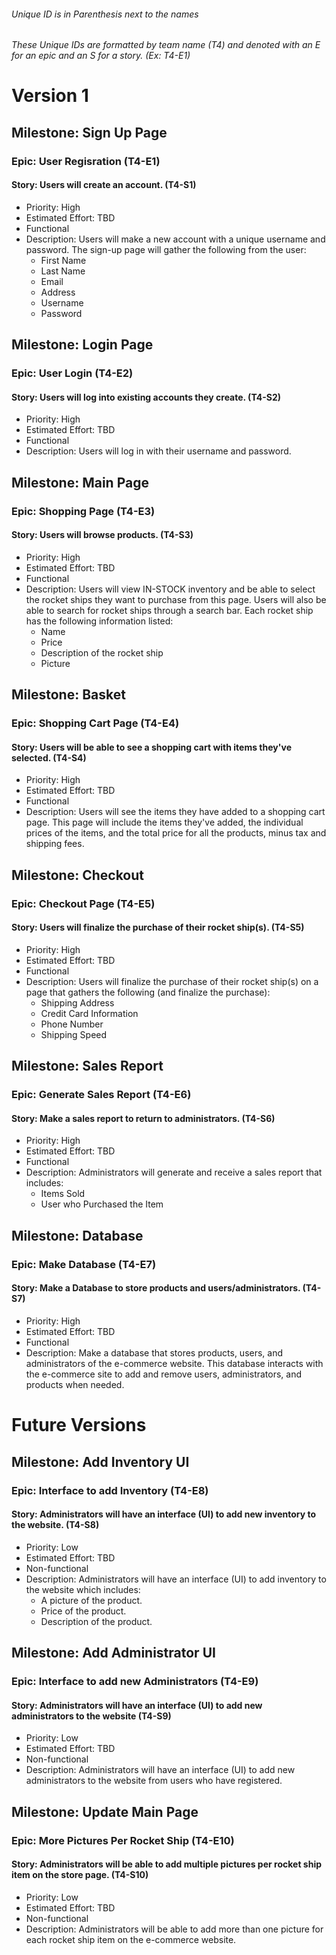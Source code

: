 ###### Unique ID is in Parenthesis next to the names
###### These Unique IDs are formatted by team name (T4) and denoted with an E for an epic and an S for a story. (Ex: T4-E1) 


# Version 1
## Milestone: Sign Up Page 
### Epic: User Regisration (T4-E1)
#### Story: Users will create an account. (T4-S1) 
* Priority: High
* Estimated Effort: TBD
* Functional
* Description: Users will make a new account with a unique username and password. The sign-up page will gather the following from the user:
  - First Name
  - Last Name
  - Email
  - Address
  - Username
  - Password

## Milestone: Login Page 
### Epic: User Login (T4-E2)
#### Story: Users will log into existing accounts they create. (T4-S2)
* Priority: High 
* Estimated Effort: TBD
* Functional
* Description: Users will log in with their username and password.

## Milestone: Main Page 
### Epic: Shopping Page (T4-E3)
#### Story: Users will browse products. (T4-S3)
* Priority: High
* Estimated Effort: TBD
* Functional
* Description: Users will view IN-STOCK inventory and be able to select the rocket ships they want to purchase from this page. Users will also be able to search for rocket ships through a search bar. Each rocket ship has the following information listed:
  - Name
  - Price
  - Description of the rocket ship
  - Picture

## Milestone: Basket
### Epic: Shopping Cart Page (T4-E4)
#### Story: Users will be able to see a shopping cart with items they've selected. (T4-S4)
* Priority: High
* Estimated Effort: TBD
* Functional
* Description: Users will see the items they have added to a shopping cart page. This page will include the items they've added, the individual prices of the items, and the total price for all the products, minus tax and shipping fees.

## Milestone: Checkout
### Epic: Checkout Page (T4-E5)
#### Story: Users will finalize the purchase of their rocket ship(s). (T4-S5)
* Priority: High
* Estimated Effort: TBD
* Functional
* Description: Users will finalize the purchase of their rocket ship(s) on a page that gathers the following (and finalize the purchase):
  - Shipping Address
  - Credit Card Information
  - Phone Number
  - Shipping Speed

## Milestone: Sales Report
### Epic: Generate Sales Report (T4-E6)
#### Story: Make a sales report to return to administrators. (T4-S6)
* Priority: High
* Estimated Effort: TBD
* Functional
* Description: Administrators will generate and receive a sales report that includes:
  - Items Sold
  - User who Purchased the Item

## Milestone: Database
### Epic: Make Database (T4-E7)
#### Story: Make a Database to store products and users/administrators. (T4-S7) 
* Priority: High
* Estimated Effort: TBD
* Functional
* Description: Make a database that stores products, users, and administrators of the e-commerce website. This database interacts with the e-commerce site to add and remove users, administrators, and products when needed.

# Future Versions 
## Milestone: Add Inventory UI
### Epic: Interface to add Inventory (T4-E8)
#### Story: Administrators will have an interface (UI) to add new inventory to the website. (T4-S8)
* Priority: Low
* Estimated Effort: TBD
* Non-functional
* Description: Administrators will have an interface (UI) to add inventory to the website which includes:
  - A picture of the product.
  - Price of the product.
  - Description of the product.
 
## Milestone: Add Administrator UI
### Epic: Interface to add new Administrators (T4-E9)
#### Story: Administrators will have an interface (UI) to add new administrators to the website (T4-S9)
* Priority: Low
* Estimated Effort: TBD
* Non-functional
* Description: Administrators will have an interface (UI) to add new administrators to the website from users who have registered.

## Milestone: Update Main Page
### Epic: More Pictures Per Rocket Ship (T4-E10)
#### Story: Administrators will be able to add multiple pictures per rocket ship item on the store page. (T4-S10)
* Priority: Low
* Estimated Effort: TBD
* Non-functional
* Description: Administrators will be able to add more than one picture for each rocket ship item on the e-commerce website. 

